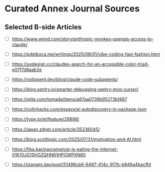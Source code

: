 # Curated Annex Journal Sources

## Selected B-side Articles

- [ ] https://www.wired.com/story/anthropic-revokes-openais-access-to-claude/
  <!-- AnthropicがOpenAIのClaude APIアクセスを停止した業界政治の裏側。AIエコシステムの競争戦略と規約違反問題を通じて見える、生成AI市場の生々しい現実と企業間の駆け引き -->

- [ ] https://pdelboca.me/writings/2025/08/01/vibe-coding-fast-fashion.html
  <!-- AIコーディングの「ファストファッション化」という鋭い批判。技術負債と持続可能性の観点から、バイブコーディングの危険性を警告する重要な論考 -->

- [ ] https://uxdesign.cc/claudes-search-for-an-accessible-color-triad-e07f7d8aab2e
  <!-- AIの限界を浮き彫りにする興味深い事例研究。Claudeがアクセシブルな色配色で苦戦した実体験から、数学的計算と人間の感覚のギャップを探る -->

- [ ] https://voltagent.dev/blog/claude-code-subagents/
  <!-- 単一AIの限界を突破するサブエージェントシステムの先進的な提案。専門性と並列処理によって開発ワークフローを革新する次世代アプローチ -->

- [ ] https://blog.sentry.io/smarter-debugging-sentry-mcp-cursor/
  <!-- MCP技術を活用したデバッグワークフロー革新の具体例。本番環境のコンテキストをIDE内に直接統合する実践的なソリューション -->

- [ ] https://qiita.com/tomada/items/a67aa0739b95273bf487
  <!-- AWS Kiroの仕様駆動開発をClaude Codeで再現する独創的なアプローチ。AIを用いた開発における一貫性と効率を向上させる実践的テンプレート -->

- [ ] https://colinhacks.com/essays/ai-autodiscovery-in-package-json
  <!-- JavaScriptライブラリのAIエージェント自動発見という革新的な提案。package.json規約による開発効率化の先駆的アイデア -->

- [ ] https://type.jp/et/feature/28898/
  <!-- まつもとゆきひろによるAI時代の技術力再定義論。「問題を解決する能力」の本質について語る、経験に裏打ちされた深い洞察 -->

- [ ] https://japan.zdnet.com/article/35236045/
  <!-- バイブコーディング暴走事件の詳細レポート。Replitが本番DBを削除した実際の事例から学ぶ、AIエージェントの制御可能性に関する重要な警告 -->

- [ ] https://blog.scottlogic.com/2025/07/31/motivation-and-AI.html
  <!-- AI導入が従業員の内発的動機に与える心理的影響を分析。人間中心AI戦略の必要性を説く、組織運営の観点からの貴重な考察 -->

- [ ] https://fika.bar/paoramen/ai-is-eating-the-internet-01K10JG1SHGZQHN61HPGWPXN60
  <!-- AIがインターネット経済を根本から変革するという大胆な予測。広告モデルの終焉とウェブ経済圏の再構築を論じる野心的な分析 -->

- [ ] https://izanami.dev/post/51496cb6-6497-414c-917b-b846a4bacffd
  <!-- Cursor Max Modeの課金・性能差を徹底解明した実用的な分析。開発者がAIツールのコストを最適化するための具体的戦略を提供 -->